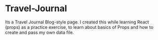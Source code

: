# Travel-Journal

Its a Travel Journal Blog-style page. I created this while learning React (props) as a practice exercise, to learn about basics of Props and how to create and pass my own data file.
